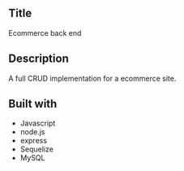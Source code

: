 ## Title
Ecommerce back end

## Description
A full CRUD implementation for a ecommerce site. 

## Built with
- Javascript
- node.js
- express
- Sequelize
- MySQL
